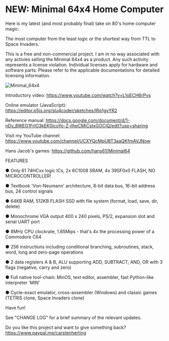 # NEW: Minimal 64x4 Home Computer

Here is my latest (and most probably final) take on 80's home computer magic:

The most computer from the least logic or the shortest way from TTL to Space Invaders.

This is a free and non-commercial project. I am in no way associated with any activies selling the Minimal 64x4 as a product.
Any such activity represents a license violation. Individual licenses apply for hardware and software parts. Please refer to the
applicable documentations for detailed licensing information.

![Minimal_64x4](https://github.com/slu4coder/Minimal-64x4-Home-Computer/assets/52576999/b4a158cd-91f6-47b0-8721-4080f0f73ec4)

Introductory video: https://www.youtube.com/watch?v=L1oECH6rPvs

Online emulator (JavaScript): https://editor.p5js.org/slu4coder/sketches/lRq1gyYR2

Reference manual: https://docs.google.com/document/d/1-nDv_8WEG1FrlO3kEK0icoYo-Z-jlhpCMiCstxGOCjQ/edit?usp=sharing

Visit my YouTube channel: https://www.youtube.com/channel/UCXYQcMpUBT3aaQKfmAVJNow

Hans Jacob's games: https://github.com/hans61/Minimal64

FEATURES

● Only 61 74HCxx logic ICs, 2x 6C1008 SRAM, 4x 39SF0x0 FLASH, NO MICROCONTROLLER!

● Textbook 'Von-Neumann' architecture, 8-bit data bus, 16-bit address bus, 24 control signals

● 64KB RAM, 512KB FLASH SSD with file system (format, load, save, dir, delete)

● Monochrome VGA output 400 x 240 pixels, PS/2, expansion slot and serial UART port

● 8MHz CPU clockrate, 1.85Mips - that's 4x the processing power of a Commodore C64

● 256 instructions including conditional branching, subroutines, stack, word, long and zero-page operations

● 2 data registers A & B, ALU supporting ADD, SUBTRACT, AND, OR with 3 flags (negative, carry and zero)

● Full native tool-chain: MinOS, text editor, assembler, fast Python-like interpreter 'MIN'

● Cycle-exact emulator, cross-assembler (Windows) and classic games (TETRIS clone, Space Invaders clone)
  
Have fun!

See "CHANGE LOG" for a brief summary of the relevant updates.

Do you like this project and want to give something back? https://www.paypal.me/carstenherting
